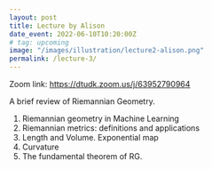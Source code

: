 ```yaml
---
layout: post
title: Lecture by Alison
date_event: 2022-06-10T10:20:00Z
# tag: upcoming
image: "/images/illustration/lecture2-alison.png"
permalink: /lecture-3/
---
```


Zoom link: https://dtudk.zoom.us/j/63952790964

A brief review of Riemannian Geometry.

<ol>
    <li>Riemannian geometry in Machine Learning</li>
    <li>Riemannian metrics: definitions and applications</li>
    <li>Length and Volume. Exponential map</li>
    <li>Curvature</li>
    <li>The fundamental theorem of RG.</li>
</ol>

<!-- An introduction to Finsler Geometry.

<ol>
    <li>Differences between Finsler and Riemannian metrics</li>
    <li>Types of Finsler metrics</li>
    <li>Length and Volume forms</li>
    <li>Application: the navigation problem</li>
</ol> -->